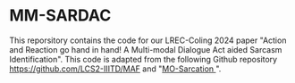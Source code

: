 # MM-SARDAC
This reporsitory contains the code for our LREC-Coling 2024 paper "Action and Reaction go hand in hand! A Multi-modal Dialogue Act
aided Sarcasm Identification". This code is adapted from the following Github repository https://github.com/LCS2-IIITD/MAF and "[MO-Sarcation
](https://github.com/mohit2b/MO-Sarcation)".
